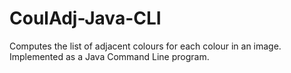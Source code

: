 # CoulAdj-Java-CLI
Computes the list of adjacent colours for each colour in an image. Implemented as a Java Command Line program.
